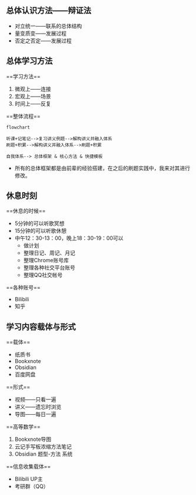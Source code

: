 ## 总体认识方法——辩证法
- 对立统一——联系的总体结构
- 量变质变——发展过程
- 否定之否定——发展过程
## 总体学习方法

==学习方法==
1. 微观上——连接
2. 宏观上——场景
3. 时间上——反复


==整体流程==
```mermaid
flowchart

听课+记笔记-->复习讲义例题-->解构讲义并融入体系
刷题+积累-->解构讲义并融入体系-->刷题+积累

自我体系--> 总体框架 & 核心方法 & 快捷模板 
```
- 所有的总体框架都是由前辈的经验搭建，在之后的刷题实践中，我来对其进行修改。


## 休息时刻

==休息的时候==
- 5分钟的可以听歌冥想
-  15分钟的可以听歌休憩
-  中午12：30-13：00，晚上18：30-19：00可以
	- 做计划
	- 整理日记、周记、月记
	- 整理Chrome账号库
	- 整理各种社交平台账号
	- 整理QQ社交帐号

==各种账号==
- Bilibili
- 知乎


## 学习内容载体与形式

==载体==
- 纸质书
- Bookxnote
- Obsidian
- 百度网盘

==形式==
- 视频——只看一遍
- 讲义——遗忘时浏览
- 导图——每日一遍

==高等数学==
1. Bookxnote导图
2. 云记手写板浓缩方法笔记
3. Obsidian 题型-方法 系统

==信息收集载体==
- Bilibili  UP主
- 考研群（QQ）
